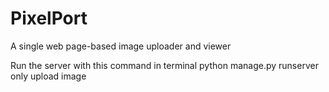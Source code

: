# PixelPort
A single web page-based image uploader and viewer


Run the server with this command in terminal python manage.py runserver
only upload image
